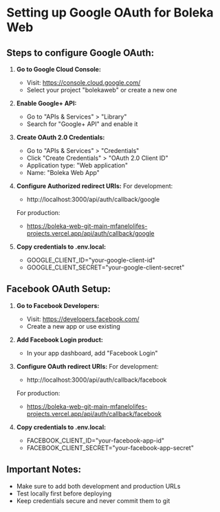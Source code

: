 # Setting up Google OAuth for Boleka Web

## Steps to configure Google OAuth:

1. **Go to Google Cloud Console:**
   - Visit: https://console.cloud.google.com/
   - Select your project "bolekaweb" or create a new one

2. **Enable Google+ API:**
   - Go to "APIs & Services" > "Library"
   - Search for "Google+ API" and enable it

3. **Create OAuth 2.0 Credentials:**
   - Go to "APIs & Services" > "Credentials"
   - Click "Create Credentials" > "OAuth 2.0 Client ID"
   - Application type: "Web application"
   - Name: "Boleka Web App"

4. **Configure Authorized redirect URIs:**
   For development:
   - http://localhost:3000/api/auth/callback/google
   
   For production:
   - https://boleka-web-git-main-mfanelolifes-projects.vercel.app/api/auth/callback/google

5. **Copy credentials to .env.local:**
   - GOOGLE_CLIENT_ID="your-google-client-id"
   - GOOGLE_CLIENT_SECRET="your-google-client-secret"

## Facebook OAuth Setup:

1. **Go to Facebook Developers:**
   - Visit: https://developers.facebook.com/
   - Create a new app or use existing

2. **Add Facebook Login product:**
   - In your app dashboard, add "Facebook Login"

3. **Configure OAuth redirect URIs:**
   For development:
   - http://localhost:3000/api/auth/callback/facebook
   
   For production:
   - https://boleka-web-git-main-mfanelolifes-projects.vercel.app/api/auth/callback/facebook

4. **Copy credentials to .env.local:**
   - FACEBOOK_CLIENT_ID="your-facebook-app-id"
   - FACEBOOK_CLIENT_SECRET="your-facebook-app-secret"

## Important Notes:
- Make sure to add both development and production URLs
- Test locally first before deploying
- Keep credentials secure and never commit them to git
